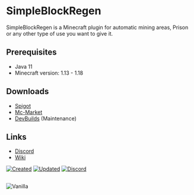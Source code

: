 # SimpleBlockRegen

SimpleBlockRegen is a Minecraft plugin for automatic mining areas, Prison or any other type of use you want to give it.

## Prerequisites
- Java 11
- Minecraft version: 1.13 - 1.18

## Downloads

- [Spigot](https://www.spigotmc.org/resources/simpleblockregen.100875/)
- [Mc-Market](https://www.mc-market.org/resources/23328/)
- [DevBuilds]() (Maintenance)

## Links

- [Discord](https://discord.gg/qbRYxxHPZx)
- [Wiki](https://github.com/Skjolberg/SimpleBlockRegenWIKI/wiki)


[![Created](https://badges.pufler.dev/created/Skjolberg/SimpleBlockRegenPlugin)](https://github.com/Skjolberg/SimpleBlockRegenPlugin)
[![Updated](https://badges.pufler.dev/updated/Skjolberg/SimpleBlockRegenPlugin)](https://github.com/Skjolberg/SimpleBlockRegenPlugin)
[![Discord](https://img.shields.io/discord/955564646708961442?label=Discord)](https://discord.gg/pKZb4nYy97)

##


![Vanilla](https://shibacraft.net/img/SimpleBlockRegen/Lienzo.png)
